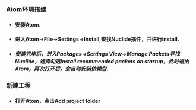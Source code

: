 ### Atom环境搭建
- #### 安装Atom.
- #### 进入Atom->File->Settings->Install,查找Nuclide插件，并进行install.
- ##### 安装完毕后，进入Packages->Settings View->Manage Packets寻找Nuclide，选择勾选Install recommended packets on startup，此时退出Atom，再次打开后，会自动安装依赖包. 

### 新建工程
- #### 打开Atom，点击Add project folder 